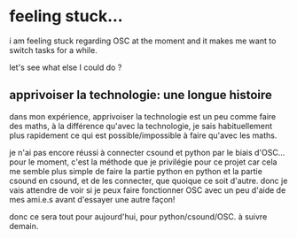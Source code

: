 # feeling stuck...

i am feeling stuck regarding OSC at the moment and it makes me want to switch tasks for a while.

let's see what else I could do ?

## apprivoiser la technologie: une longue histoire

dans mon expérience, apprivoiser la technologie est un peu comme faire des maths, à la différence qu'avec la technologie, je sais habituellement plus rapidement ce qui est possible/impossible à faire qu'avec les maths.

je n'ai pas encore réussi à connecter csound et python par le biais d'OSC... pour le moment, c'est la méthode que je privilégie pour ce projet car cela me semble plus simple de faire la partie python en python et la partie csound en csound, et de les connecter, que quoique ce soit d'autre. donc je vais attendre de voir si je peux faire fonctionner OSC avec un peu d'aide de mes ami.e.s avant d'essayer une autre façon!

donc ce sera tout pour aujourd'hui, pour python/csound/OSC. à suivre demain.

